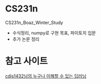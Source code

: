 # CS231n
CS231n_Boaz_Winter_Study
- 수식정리, numpy로 구현 목표, 파이토치 입문
- 추가 논문 정리

# 참고 사이트
 [cdjs1432님의 누구나 이해할 수 있는 딥러닝](https://cding.tistory.com/2)
